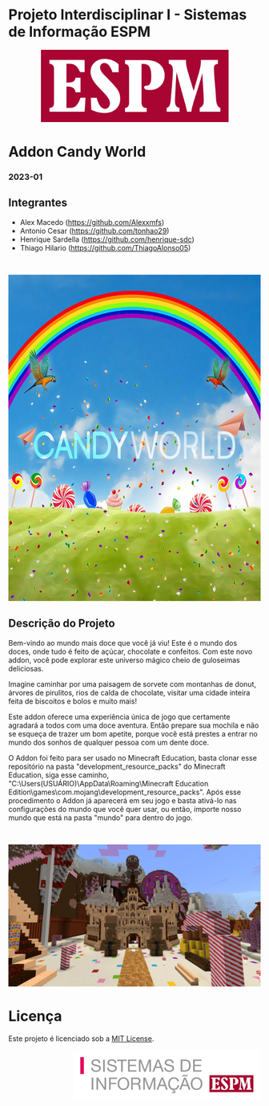 # Projeto Interdisciplinar I - Sistemas de Informação ESPM

<p align="center">
    <a href="https://www.espm.br/cursos-de-graduacao/sistemas-de-informacao/"><img src="https://raw.githubusercontent.com/tech-espm/misc-template/main/logo.png" alt="Sistemas de Informação ESPM" style="width: 375px;"/></a>
</p>

# Addon Candy World

### 2023-01

## Integrantes
- Alex Macedo (https://github.com/Alexxmfs)
- Antonio Cesar (https://github.com/tonhao29)
- Henrique Sardella (https://github.com/henrique-sdc)
- Thiago Hilario (https://github.com/ThiagoAlonso05)
<br>
<p align="center">
<img src="https://github.com/Alexxmfs/Candy_World_Minecraft/blob/master/pack_icon.png?raw=true" width="650px" height="650px" />
</p>

## Descrição do Projeto
Bem-vindo ao mundo mais doce que você já viu! Este é o mundo dos doces, onde tudo é feito de açúcar, chocolate e confeitos. Com este novo addon, você pode explorar este universo mágico cheio de guloseimas deliciosas.

Imagine caminhar por uma paisagem de sorvete com montanhas de donut, árvores de pirulitos, rios de calda de chocolate, visitar uma cidade inteira feita de biscoitos e bolos e muito mais!

Este addon oferece uma experiência única de jogo que certamente agradará a todos com uma doce aventura. Então prepare sua mochila e não se esqueça de trazer um bom apetite, porque você está prestes a entrar no mundo dos sonhos de qualquer pessoa com um dente doce.

O Addon foi feito para ser usado no Minecraft Education, basta clonar esse repositório na pasta "development_resource_packs" do Minecraft Education, siga esse caminho, "C:\Users\(USUÁRIO)\AppData\Roaming\Minecraft Education Edition\games\com.mojang\development_resource_packs". Após esse procedimento o Addon já aparecerá em seu jogo e basta ativá-lo nas configurações do mundo que você quer usar, ou então, importe nosso mundo que está na pasta "mundo" para dentro do jogo. 

<br>

<p align="center">
<img src="https://raw.githubusercontent.com/Alexxmfs/Candy_World_Minecraft/master/Castle.png"  />
</p>

# Licença

Este projeto é licenciado sob a [MIT License](https://github.com/tech-espm/misc-template/blob/main/LICENSE).

<p align="right">
    <a href="https://www.espm.br/cursos-de-graduacao/sistemas-de-informacao/"><img src="https://raw.githubusercontent.com/tech-espm/misc-template/main/logo-si-512.png" alt="Sistemas de Informação ESPM" style="width: 375px;"/></a>
</p>
